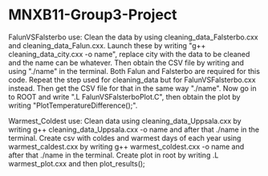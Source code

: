 # MNXB11-Group3-Project

FalunVSFalsterbo use:
Clean the data by using cleaning_data_Falsterbo.cxx and cleaning_data_Falun.cxx. Launch these by writing "g++ cleaning_data_city.cxx -o name", replace city with the data to be cleaned and the name can be whatever. Then obtain the CSV file by writing and using "./name" in the terminal. Both Falun and Falsterbo are required for this code. Repeat the step used for cleaning_data but for FalunVSFalsterbo.cxx instead. Then get the CSV file for that in the same way "./name". Now go in to ROOT and write ".L FalunVSFalsterboPlot.C", then obtain the plot by writing  "PlotTemperatureDifference();".

Warmest_Coldest use:
Clean data using cleaning_data_Uppsala.cxx by writing g++ cleaning_data_Uppsala.cxx -o name and after that ./name in the terminal.
Create csv with coldes and warmest days of each year using warmest_caldest.cxx by writing g++ warmest_coldest.cxx -o name and after that ./name in the terminal.
Create plot in root by writing .L warmest_plot.cxx and then plot_results();

